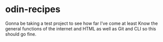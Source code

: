 # odin-recipes
Gonna be taking a test project to see how far I've come at least
Know the general functions of the internet and HTML as well as Git and CLI so this should go fine.